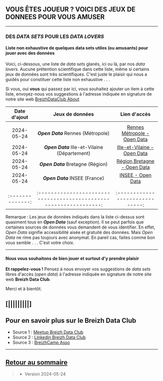 ## VOUS ÊTES JOUEUR ? VOICI DES JEUX DE DONNEES POUR VOUS AMUSER

---

### DES _DATA SETS_ POUR LES _DATA LOVERS_


#### Liste non exhaustive de quelques data sets utiles (ou amusants) pour jouer avec des données

Voici, ci-dessous, une liste de _data sets_ glanés, ici ou là, par nos _data lovers_.
Aucune prétention scientifique dans cette liste, même si certains jeux de données sont très scientifiques.
C'est juste le plaisir qui nous a guidés pour constituer cette liste non exhaustive . . .

Si vous, oui **vous** qui passez par ici, vous souhaitez ajouter un item à cette liste, envoyez-nous vos suggestions à l'adresse indiquée en signature de notre site web [BreizhDataClub About](<https://dcn-prof.github.io/breizhdataclub/about/>)



| Date d'ajout   |                  Jeux de données                                 |       Lien d'accès            |
| :-------------:|:----------------------------------------------------------------:|:-----------------------------:|
|                |                                                                  |                               |
|   2024-05-24   |     **_Open Data_** Rennes (Métropole)                           |  [Rennes Métropole - Open Data](https://data.rennesmetropole.fr/explore/?sort=explore.popularity_score)     |
|   2024-05-24   |     **_Open Data_** Ille-et-Vilaine (Département)                |  [Ille-et-Vilaine - Open Data](https://www.ille-et-vilaine.fr/open-data-35)                                 |
|   2024-05-24   |     **_Open Data_** Bretagne (Région)                            |  [Région Bretagne - Open Data](https://data.bretagne.bzh/pages/home-page/)                                 |
|   2024-05-24   |     **_Open Data_** INSEE (France)                               |  [INSEE - Open Data](https://www.insee.fr/fr/information/2410988)                                |
|                |                                                                  |                               |
|                |                                                                  |                               |
|:--------------:|:----------------------------------------------------------------:|:-----------------------------:|

Remarque : Les jeux de données indiqués dans la liste ci-dessus sont quasiment tous en **_Open Data_** (sauf exception).
Il se peut parfois que certaines sources de données vous demandent de vous identifier. En effet, _Open Data_ signifie accessibilité aisée et gratuité des données. Mais _Open Data_ ne rime pas toujours avec anonymat. 
En pareil cas, faites comme bon vous semble . . .  C'est votre choix.

>
>
>
>

---

#### Nous vous souhaitons de bien jouer et surtout d'y prendre plaisir 

**Et rappelez-vous !** Pensez à nous envoyer vos suggestions de _data sets_ libres d'accès (_open data_) à l'adresse indiquée en signature de notre site web **Breizh Data Club**.

Merci et à bientôt.

>
>
>



## [|||||||||] 
>
## Pour en savoir plus sur le Breizh Data Club

- Source 1 : [Meetup Breizh Data Club](https://www.meetup.com/fr-FR/Breizh-Data-Club/)
- Source 2 : [Linkedin Breizh Data Club](https://www.linkedin.com/company/breizhdataclub)
- Source 3 : [BreizhCamp Asso](https://www.breizhcamp.org/asso/)
 
---


## [Retour au sommaire](https://dcn-prof.github.io/breizhdataclub/)
  
>

>  *  Version 2024-05-24
